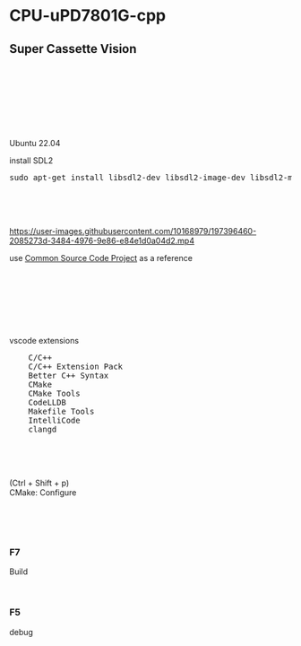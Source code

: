 # CPU-uPD7801G-cpp

## Super Cassette Vision

<br><br><br>

<br><br><br>

Ubuntu 22.04

install SDL2

<pre>
sudo apt-get install libsdl2-dev libsdl2-image-dev libsdl2-mixer-dev libsdl2-net-dev libsdl2-ttf-dev libglew-dev
</pre>

<br><br><br>



https://user-images.githubusercontent.com/10168979/197396460-2085273d-3484-4976-9e86-e84e1d0a04d2.mp4



use [Common Source Code Project](http://takeda-toshiya.my.coocan.jp) as a reference

<br><br><br><br><br><br>

vscode extensions

<pre>
    C/C++
    C/C++ Extension Pack
    Better C++ Syntax
    CMake
    CMake Tools
    CodeLLDB
    Makefile Tools
    IntelliCode
    clangd
</pre>

<br><br><br>

(Ctrl + Shift + p)  
CMake: Configure

<br><br><br>

### F7

Build

<br>

### F5

debug

<br><br><br><br><br><br><br><br><br>
